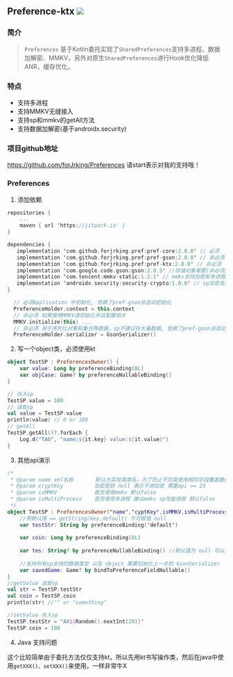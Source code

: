 ## Preference-ktx [![](https://jitpack.io/v/forJrking/Preferences.svg)](https://jitpack.io/#forJrking/Preferences)

### 简介

> `Preferences` 基于Kotlin委托实现了`SharedPreferences`支持多进程、数据加解密、MMKV，另外对原生`SharedPreferences`进行Hook优化降低ANR，缓存优化。

### 特点
- 支持多进程
- 支持MMKV无缝接入
- 支持sp和mmkv的getAll方法
- 支持数据加解密(基于androidx.security)

### 项目github地址

https://github.com/forJrking/Preferences   请start表示对我的支持哦！

### Preferences

1. 添加依赖

```kotlin
repositories {
    ...
    maven { url 'https://jitpack.io' }
}

dependencies {
   implementation 'com.github.forjrking.pref:pref-core:2.0.0' // 必须
   implementation 'com.github.forjrking.pref:pref-gson:2.0.0' // 非必须
   implementation 'com.github.forjrking.pref:pref-ktx:2.0.0' // 非必须
   implementation 'com.google.code.gson:gson:2.8.5' //存储对象需要(非必须)
   implementation 'com.tencent:mmkv-static:1.2.1' // mmkv支持加密和多进程(非必须)
   implementation 'androidx.security:security-crypto:1.0.0' // sp加密支持(非必须)
}

  // 必须Application 中初始化, 依赖了pref-gson会自动初始化
  PreferenceHolder.context = this.context
  // 非必须 如果使用MMKV请初始化并且配置相关
  MMKV.initialize(this) ... 
  // 非必须 用于序列化对象和集合等数据，sp不建议存大量数据, 依赖了pref-gson会自动初始化
  PreferenceHolder.serializer = GsonSerializer()
```

2. 写一个object类，必须使用kt

```kotlin
object TestSP : PreferencesOwner() {
    var value: Long by preferenceBinding(0L)
    var objCase: Game? by preferenceNullableBinding()
}

// 存入sp
TestSP.value = 100
// 读取sp
val value = TestSP.value
println(value) // 0 or 100
// getAll
TestSP.getAll()?.forEach {
    Log.d("TAG", "name:${it.key} value:${it.value}")
}
```

3. 其他api演示

```kotlin
/*
 * @param name xml名称       默认为实现类类名，为了防止不同类使用相同字段覆盖数据问题
 * @param cryptKey  		加密密钥 null 表示不用加密 需要api >= 23
 * @param isMMKV    		是否使用mmkv 默认false
 * @param isMultiProcess 	是否使用多进程 建议mmkv sp性能很差 默认false
 */
object TestSP : PreferencesOwner("name","cyptKey",isMMKV,isMultiProcess) {
    //带默认值 == getString(key,default) 不可赋值 null
    var testStr: String by preferenceBinding('default')
   
    var coin: Long by preferenceBinding(0L)
    
    var tes: String? by preferenceNullableBinding() //默认值为 null 可以为其赋值 null
    
    //支持所有sp支持的数据类型 以及 object 需要初始化上一步的 GsonSerializer
    var savedGame: Game? by bindToPreferenceFieldNullable()
}
//getValue 读取sp
val str = TestSP.testStr
val coin = TestSP.coin
println(str) //"" or "something"

//setValue 存入sp
TestSP.testStr = "AX${Random().nextInt(20)}"
TestSP.coin = 100
```

4. Java 支持问题

这个比较简单由于委托方法仅仅支持kt，所以先用kt书写操作类，然后在java中使用`getXXX()、setXXX()`来使用，一样非常牛X
